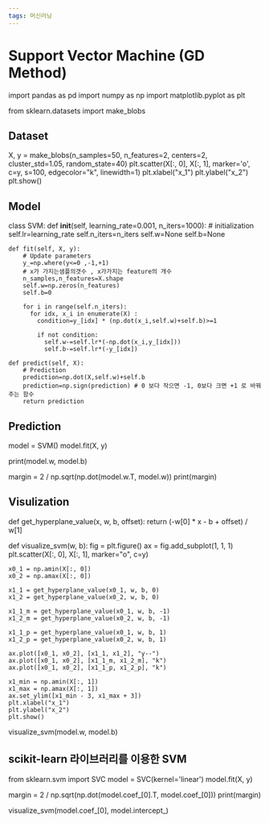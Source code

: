 ```yaml
---
tags: 머신러닝
---
```



# Support Vector Machine (GD Method)

import pandas as pd
import numpy as np
import matplotlib.pyplot as plt

from sklearn.datasets import make_blobs

## Dataset

X, y = make_blobs(n_samples=50, n_features=2, centers=2, cluster_std=1.05, random_state=40)
plt.scatter(X[:, 0], X[:, 1], marker='o', c=y, s=100, edgecolor="k", linewidth=1)
plt.xlabel("x_1")
plt.ylabel("x_2")
plt.show()

## Model


class SVM:
    def __init__(self, learning_rate=0.001, n_iters=1000):
        # initialization
        self.lr=learning_rate
        self.n_iters=n_iters
        self.w=None
        self.b=None

    def fit(self, X, y):
        # Update parameters
        y_=np.where(y<=0 ,-1,+1)
        # x가 가지는샘플의갯수 , x가가지는 feature의 개수
        n_samples,n_features=X.shape
        self.w=np.zeros(n_features)
        self.b=0

        for i in range(self.n_iters):
          for idx, x_i in enumerate(X) :
            condition=y_[idx] * (np.dot(x_i,self.w)+self.b)>=1

            if not condition:
              self.w-=self.lr*(-np.dot(x_i,y_[idx]))
              self.b-=self.lr*(-y_[idx])

    def predict(self, X):
        # Prediction
        prediction=np.dot(X,self.w)+self.b
        prediction=np.sign(prediction) # 0 보다 작으면 -1, 0보다 크면 +1 로 바꿔주는 함수
        return prediction


## Prediction

model = SVM()
model.fit(X, y)

print(model.w, model.b)

margin = 2 / np.sqrt(np.dot(model.w.T, model.w))
print(margin)

## Visulization

def get_hyperplane_value(x, w, b, offset):
    return (-w[0] * x - b + offset) / w[1]

def visualize_svm(w, b):
    fig = plt.figure()
    ax = fig.add_subplot(1, 1, 1)
    plt.scatter(X[:, 0], X[:, 1], marker="o", c=y)

    x0_1 = np.amin(X[:, 0])
    x0_2 = np.amax(X[:, 0])

    x1_1 = get_hyperplane_value(x0_1, w, b, 0)
    x1_2 = get_hyperplane_value(x0_2, w, b, 0)

    x1_1_m = get_hyperplane_value(x0_1, w, b, -1)
    x1_2_m = get_hyperplane_value(x0_2, w, b, -1)

    x1_1_p = get_hyperplane_value(x0_1, w, b, 1)
    x1_2_p = get_hyperplane_value(x0_2, w, b, 1)

    ax.plot([x0_1, x0_2], [x1_1, x1_2], "y--")
    ax.plot([x0_1, x0_2], [x1_1_m, x1_2_m], "k")
    ax.plot([x0_1, x0_2], [x1_1_p, x1_2_p], "k")

    x1_min = np.amin(X[:, 1])
    x1_max = np.amax(X[:, 1])
    ax.set_ylim([x1_min - 3, x1_max + 3])
    plt.xlabel("x_1")
    plt.ylabel("x_2")
    plt.show()

visualize_svm(model.w, model.b)

## scikit-learn 라이브러리를 이용한 SVM

from sklearn.svm import SVC
model = SVC(kernel='linear')
model.fit(X, y)

margin = 2 / np.sqrt(np.dot(model.coef_[0].T, model.coef_[0]))
print(margin)

visualize_svm(model.coef_[0], model.intercept_)


